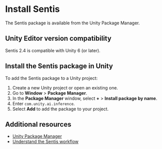 # Install Sentis

The Sentis package is available from the Unity Package Manager.

## Unity Editor version compatibility

Sentis 2.4 is compatible with Unity 6 (or later).

## Install the Sentis package in Unity

To add the Sentis package to a Unity project:
1. Create a new Unity project or open an existing one.
2. Go to **Window** > **Package Manager**.
3. In the **Package Manager** window, select **+** > **Install package by name**.
4. Enter `com.unity.ai.inference`.
5. Select **Add** to add the package to your project.

## Additional resources

- [Unity Package Manager](https://docs.unity3d.com/2023.3/Documentation/Manual/upm-ui.html)
- [Understand the Sentis workflow](understand-sentis-workflow.md)
